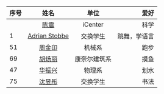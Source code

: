 | 序号  | 姓名                                                                             | 单位      | 爱好     |
|:--- |:------------------------------------------------------------------------------:|:-------:| ------:|
|     | [陈震](About_Us/陈震-个人简介.md) | iCenter | 科学     |
| 1   | [Adrian Stobbe](About_Us/adrian-2019400783.md)                                 | 交换学生    | 跳舞，学语言 |
| 51 | [周金印](About_Us/51.md)                                 | 机械系   | 跑步 |
| 69 | [胡炀丽](Logistics/Markdown-Git/69.md)                  |康奈尔建筑系|摸鱼|
| 47 | [华振兴](Logistics/Markdown-Git/47.md)                  |物理系|划水|
| 75 | [沈昱彤](Logistics/Markdown-Git/75.md)                  |交换学生|书法| 
